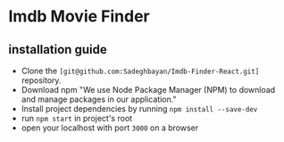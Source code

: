 # Imdb Movie Finder

## installation guide
- Clone the `[git@github.com:Sadeghbayan/Imdb-Finder-React.git]` repository.
- Download npm "We use Node Package Manager (NPM) to download and manage packages in our application."
- Install project dependencies by running `npm install --save-dev`
- run `npm start` in project's root
- open your localhost with port `3000` on a browser
